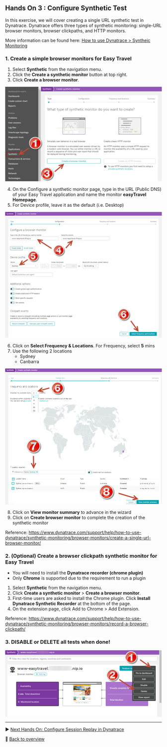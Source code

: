 ## Hands On 3 : Configure Synthetic Test
In this exercise, we will cover creating a single URL synthetic test in Dynatrace. Dynatrace offers three types of synthetic monitoring: single-URL browser monitors, browser clickpaths, and HTTP monitors.

More information can be found here: [How to use Dynatrace > Syntheic Monitoring](https://www.dynatrace.com/support/help/how-to-use-dynatrace/synthetic-monitoring)

### 1. Create a simple browser monitors for Easy Travel

1. Select **Synthetic** from the navigation menu.
2. Click the **Create a synthetic monitor** button at top right.
3. Click **Create a browser monitor**.

![SR](/assets/301-SYN-01.png)

4. On the Configure a synthetic monitor page, type in the URL (Public DNS) of your Easy Travel application and name the monitor **easyTravel Homepage**.
5. For Device profile, leave it as the default (i.e. Desktop)

![SR](/assets/301-SYN-02.png)

6. Click on **Select Frequency & Locations**. For Frequency, select **5** mins
7. Use the following 2 locations
   * Sydney
   * Canbarra

![SR](/assets/301-SYN-03.png)

8. Click on **View monitor summary** to advance in the wizard
9. Click on **Create browser monitor** to complete the creation of the synthetic monitor

Reference: https://www.dynatrace.com/support/help/how-to-use-dynatrace/synthetic-monitoring/browser-monitors/create-a-single-url-browser-monitor/

### 2. (Optional) Create a browser clickpath synthetic monitor for Easy Travel

 * You will need to install the **Dynatrace recorder (chrome plugin)**
 * Only **Chrome** is supported due to the requirement to run a plugin

1. Select **Synthetic** from the navigation menu.
2. Click **Create a synthetic monitor** > **Create a browser monitor**.
3. First-time users are asked to install the Chrome plugin. Click **Install Dynatrace Synthetic Recorder** at the bottom of the page.
4. On the extension page, click Add to Chrome > Add Extension.

Reference: https://www.dynatrace.com/support/help/how-to-use-dynatrace/synthetic-monitoring/browser-monitors/record-a-browser-clickpath/

### 3. DISABLE or DELETE all tests when done!

![SR](/assets/303-Delete.png)

---

:arrow_forward: [Next Hands On: Configure Session Replay in Dynatrace](/Hands%20On%204%20-%20Configure%20Session%20Replay)

:arrow_up_small: [Back to overview](/README.md)
